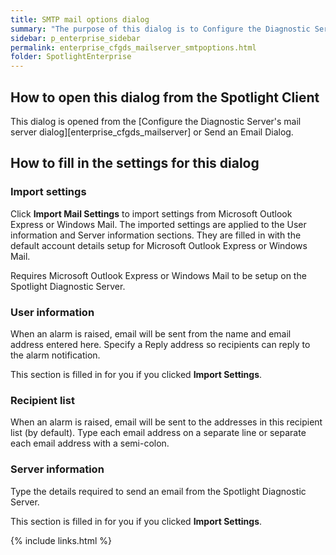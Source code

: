 ```yaml
---
title: SMTP mail options dialog
summary: "The purpose of this dialog is to Configure the Diagnostic Server's mail server."
sidebar: p_enterprise_sidebar
permalink: enterprise_cfgds_mailserver_smtpoptions.html
folder: SpotlightEnterprise
---
```



## How to open this dialog from the Spotlight Client

This dialog is opened from the [Configure the Diagnostic Server's mail server dialog][enterprise_cfgds_mailserver] or Send an Email Dialog.

## How to fill in the settings for this dialog

### Import settings

Click **Import Mail Settings** to import settings from Microsoft Outlook Express or Windows Mail. The imported settings are applied to the User information and Server information sections. They are filled in with the default account details setup for Microsoft Outlook Express or Windows Mail.

Requires Microsoft Outlook Express or Windows Mail to be setup on the Spotlight Diagnostic Server.

### User information

When an alarm is raised, email will be sent from the name and email address entered here. Specify a Reply address so recipients can reply to the alarm notification.

This section is filled in for you if you clicked **Import Settings**.

### Recipient list

When an alarm is raised, email will be sent to the addresses in this recipient list (by default). Type each email address on a separate line or separate each email address with a semi-colon.

### Server information

Type the details required to send an email from the Spotlight Diagnostic Server.

This section is filled in for you if you clicked **Import Settings**.


{% include links.html %}
